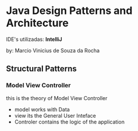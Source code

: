 # Java Design Patterns and Architecture

IDE's utilizadas: **IntelliJ**

by: Marcio Vinicius de Souza da Rocha

## Structural Patterns

### Model View Controller

this is the theory of Model View Controller

- model works with Data
- view its the General User Inteface
- Controler contains the logic of the application


